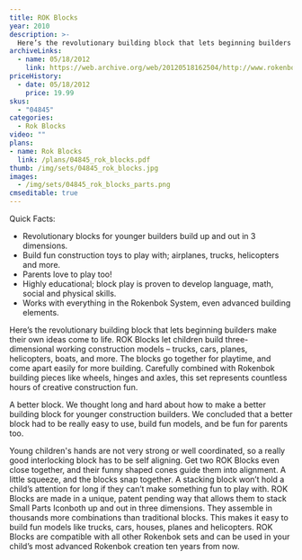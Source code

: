 ```yaml
---
title: ROK Blocks
year: 2010
description: >-
  Here’s the revolutionary building block that lets beginning builders make their own ideas come to life.  ROK Blocks let children build three-dimensional working construction models – trucks, cars, planes, helicopters, boats, and more.  The blocks go together for playtime, and come apart easily for more building.  Carefully combined with Rokenbok building pieces like wheels, hinges and axles, this set represents countless hours of creative construction fun.
archiveLinks:
  - name: 05/18/2012
    link: https://web.archive.org/web/20120518162504/http://www.rokenbok.com/estore/construction/rok-blocks
priceHistory:
  - date: 05/18/2012
    price: 19.99
skus:
  - "04845"
categories:
  - Rok Blocks
video: ""
plans:
- name: Rok Blocks
  link: /plans/04845_rok_blocks.pdf
thumb: /img/sets/04845_rok_blocks.jpg
images:
  - /img/sets/04845_rok_blocks_parts.png
cmseditable: true
---
```

Quick Facts:
  - Revolutionary blocks for younger builders build up and out in 3 dimensions.
  - Build fun construction toys to play with; airplanes, trucks, helicopters and more.
  - Parents love to play too!
  - Highly educational; block play is proven to develop language, math, social and physical skills.
  - Works with everything in the Rokenbok System, even advanced building elements.

Here’s the revolutionary building block that lets beginning builders make their own ideas come to life.  ROK Blocks let children build three-dimensional working construction models – trucks, cars, planes, helicopters, boats, and more.  The blocks go together for playtime, and come apart easily for more building.  Carefully combined with Rokenbok building pieces like wheels, hinges and axles, this set represents countless hours of creative construction fun.

A better block.  We thought long and hard about how to make a better building block for younger construction builders. We concluded that a better block had to be really easy to use, build fun models, and be fun for parents too.

Young children's hands are not very strong or well coordinated, so a really good interlocking block has to be self aligning.  Get two ROK Blocks even close together, and their funny shaped cones guide them into alignment.  A little squeeze, and the blocks snap together.  A stacking block won’t hold a child’s attention for long if they can’t make something fun to play with.  ROK Blocks are made in a unique, patent pending way that allows them to stack Small Parts Iconboth up and out in three dimensions. They assemble in thousands more combinations than traditional blocks.  This makes it easy to build fun models like trucks, cars, houses, planes and helicopters.  ROK Blocks are compatible with all other Rokenbok sets and can be used in your child’s most advanced Rokenbok creation ten years from now.
